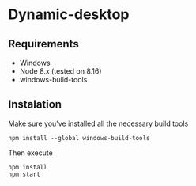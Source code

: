# Dynamic-desktop
## Requirements
+ Windows
+ Node 8.x (tested on 8.16)
+ windows-build-tools
## Instalation
Make sure you've installed all the necessary build tools
```
npm install --global windows-build-tools
```
Then execute
```
npm install
npm start
```
